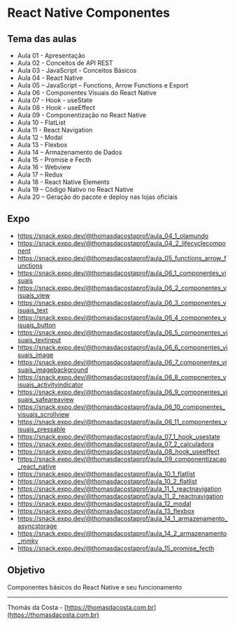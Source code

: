# React Native Componentes

## Tema das aulas

- Aula 01 - Apresentação
- Aula 02 - Conceitos de API REST
- Aula 03 - JavaScript - Conceitos Básicos
- Aula 04 - React Native
- Aula 05 – JavaScript – Functions, Arrow Functions e Export
- Aula 06 - Componentes Visuais do React Native
- Aula 07 - Hook - useState
- Aula 08 - Hook - useEffect
- Aula 09 - Componentização no React Native
- Aula 10 - FlatList
- Aula 11 - React Navigation
- Aula 12 - Modal
- Aula 13 - Flexbox
- Aula 14 – Armazenamento de Dados
- Aula 15 - Promise e Fecth
- Aula 16 - Webview
- Aula 17 – Redux 
- Aula 18 - React Native Elements
- Aula 19 – Código Nativo no React Native
- Aula 20 – Geração do pacote e deploy nas lojas oficiais

## Expo

- https://snack.expo.dev/@thomasdacostaprof/aula_04_1_olamundo
- https://snack.expo.dev/@thomasdacostaprof/aula_04_2_lifecyclecomponent
- https://snack.expo.dev/@thomasdacostaprof/aula_05_functions_arrow_functions
- https://snack.expo.dev/@thomasdacostaprof/aula_06_1_componentes_visuais
- https://snack.expo.dev/@thomasdacostaprof/aula_06_2_componentes_visuais_view
- https://snack.expo.dev/@thomasdacostaprof/aula_06_3_componentes_visuais_text
- https://snack.expo.dev/@thomasdacostaprof/aula_06_4_componentes_visuais_button
- https://snack.expo.dev/@thomasdacostaprof/aula_06_5_componentes_visuais_textinput
- https://snack.expo.dev/@thomasdacostaprof/aula_06_6_componentes_visuais_image
- https://snack.expo.dev/@thomasdacostaprof/aula_06_7_componentes_visuais_imagebackground
- https://snack.expo.dev/@thomasdacostaprof/aula_06_8_componentes_visuais_activityindicator
- https://snack.expo.dev/@thomasdacostaprof/aula_06_9_componentes_visuais_safeareaview
- https://snack.expo.dev/@thomasdacostaprof/aula_06_10_componentes_visuais_scrollview
- https://snack.expo.dev/@thomasdacostaprof/aula_06_11_componentes_visuais_pressable
- https://snack.expo.dev/@thomasdacostaprof/aula_07_1_hook_usestate
- https://snack.expo.dev/@thomasdacostaprof/aula_07_2_calculadora
- https://snack.expo.dev/@thomasdacostaprof/aula_08_hook_useeffect
- https://snack.expo.dev/@thomasdacostaprof/aula_09_componentizacao_react_native
- https://snack.expo.dev/@thomasdacostaprof/aula_10_1_flatlist
- https://snack.expo.dev/@thomasdacostaprof/aula_10_2_flatlist
- https://snack.expo.dev/@thomasdacostaprof/aula_11_1_reactnavigation
- https://snack.expo.dev/@thomasdacostaprof/aula_11_2_reactnavigation
- https://snack.expo.dev/@thomasdacostaprof/aula_12_modal
- https://snack.expo.dev/@thomasdacostaprof/aula_13_flexbox
- https://snack.expo.dev/@thomasdacostaprof/aula_14_1_armazenamento_asyncstorage
- https://snack.expo.dev/@thomasdacostaprof/aula_14_2_armazenamento_mmkv
- https://snack.expo.dev/@thomasdacostaprof/aula_15_promise_fecth

## Objetivo

Componentes básicos do React Native e seu funcionamento

---

Thomás da Costa - [https://thomasdacosta.com.br](https://thomasdacosta.com.br)
